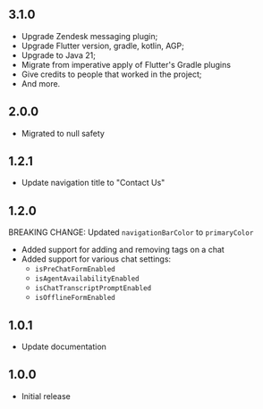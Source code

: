 ## 3.1.0

- Upgrade Zendesk messaging plugin;
- Upgrade Flutter version, gradle, kotlin, AGP;
- Upgrade to Java 21;
- Migrate from imperative apply of Flutter's Gradle plugins
- Give credits to people that worked in the project;
- And more.

## 2.0.0

- Migrated to null safety

## 1.2.1

- Update navigation title to "Contact Us"

## 1.2.0

BREAKING CHANGE: Updated `navigationBarColor` to `primaryColor`

- Added support for adding and removing tags on a chat
- Added support for various chat settings:
  - `isPreChatFormEnabled`
  - `isAgentAvailabilityEnabled`
  - `isChatTranscriptPromptEnabled`
  - `isOfflineFormEnabled`

## 1.0.1

- Update documentation

## 1.0.0

- Initial release
